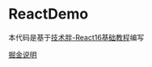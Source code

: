 # ReactDemo

本代码是基于[技术胖-React16基础教程](https://jspang.com/detailed?id=46)编写

[掘金说明](https://juejin.im/post/5e44b8aff265da574c566c24)
